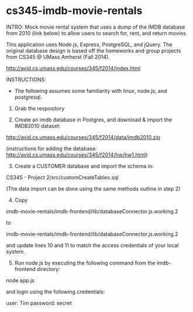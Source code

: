 cs345-imdb-movie-rentals
========================

INTRO:
Mock movie rental system that uses a dump of the IMDB database from 2010 (link below) to allow
users to search for, rent, and return movies.

This application uses Node.js, Express, PostgreSQL, and jQuery. The original database design is based off the
homeworks and group projects from CS345 @ UMass Amherst (Fall 2014).

http://avid.cs.umass.edu/courses/345/f2014/index.html

INSTRUCTIONS:
* The following assumes some familiarity with linux, node.js, and postgresql.

1. Grab the respository

2. Create an imdb database in Postgres, and download & import the IMDB2010 dataset:

http://avid.cs.umass.edu/courses/345/f2014/data/imdb2010.zip

(instructions for adding the database: http://avid.cs.umass.edu/courses/345/f2014/hw/hw1.html)

3. Create a CUSTOMER database and import the schema in:

CS345 - Project 2/src/customCreateTables.sql
 
 (The data import can be done using the same methods outline in step 2)
 
 4. Copy 
 
 imdb-movie-rentals/imdb-frontend/lib/databaseConnector.js.working.2
 
 to
 
 imdb-movie-rentals/imdb-frontend/lib/databaseConnector.js.working.2 
 
 and update lines 10 and 11 to match the access credentials of your local system.
 
 5. Run node.js by executing the following command from the imdb-frontend directory:
 
 node app.js
 
 and login using the following credentials:
 
 user: Tim
 password: secret
